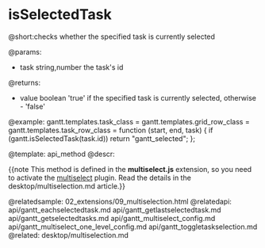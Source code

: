 isSelectedTask
=============
@short:checks whether the specified task is currently selected
	


@params:
- task	string,number	the task's id


@returns:
- value	boolean	'true' if the specified task is currently selected, otherwise - 'false'


@example:
gantt.templates.task_class = 
gantt.templates.grid_row_class = 
gantt.templates.task_row_class = function (start, end, task) {
	if (gantt.isSelectedTask(task.id))
		return "gantt_selected";
};

@template:	api_method
@descr:

{{note This method is defined in the **multiselect.js** extension, so you need to activate the [multiselect](desktop/extensions_list.md#multitaskselection) plugin. Read the details in the desktop/multiselection.md article.}}

@relatedsample:
	02_extensions/09_multiselection.html
@relatedapi:
	api/gantt_eachselectedtask.md
    api/gantt_getlastselectedtask.md
    api/gantt_getselectedtasks.md
    api/gantt_multiselect_config.md
    api/gantt_multiselect_one_level_config.md
    api/gantt_toggletaskselection.md
@related:
	desktop/multiselection.md
    